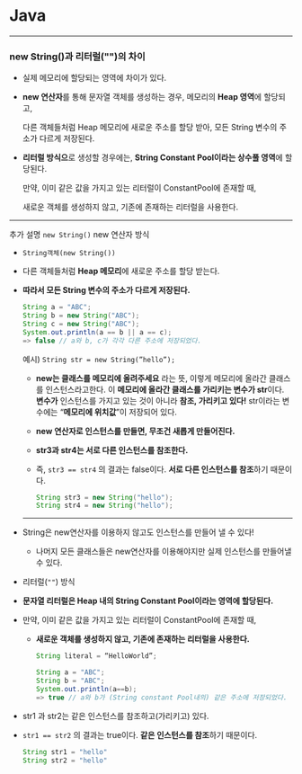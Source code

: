 # Java

---
### new String()과 리터럴("")의 차이
*  실제 메모리에 할당되는 영역에 차이가 있다.

- **new 연산자**를 통해 문자열 객체를 생성하는 경우, 메모리의 **Heap 영역**에 할당되고,

  다른 객체들처럼 Heap 메모리에 새로운 주소를 할당 받아, 모든 String 변수의 주소가 다르게 저장된다.

- **리터럴 방식으**로 생성할 경우에는, **String Constant Pool이라는 상수풀 영역**에 할당된다.

  만약, 이미 같은 값을 가지고 있는 리터럴이 ConstantPool에 존재할 때,

  새로운 객체를 생성하지 않고, 기존에 존재하는 리터럴을 사용한다.


---
추가 설명
`new String()` new 연산자 방식

- `String객체(new String())`
- 다른 객체들처럼 **Heap 메모리**에 새로운 주소를 할당 받는다.
- **따라서 모든 String 변수의 주소가 다르게 저장된다.**

    ```java
    String a = "ABC";
    String b = new String("ABC");
    String c = new String("ABC");
    System.out.println(a == b || a == c);
    => false // a와 b, c가 각각 다른 주소에 저장되었다.
    ```

  예시) `String str = new String(”hello”);`

  - **new는 클래스를 메모리에 올려주세요** 라는 뜻, 이렇게 메모리에 올라간 클래스를 인스턴스라고한다.
    이 **메모리에 올라간 클래스를 가리키는 변수가 str**이다.  
    **변수가** 인스턴스를 가지고 있는 것이 아니라 **참조, 가리키고 있다!**
    str이라는 변수에는 “**메모리에 위치값**”이 저장되어 있다.
  - **new 연산자로 인스턴스를 만들면, 무조건 새롭게 만들어진다.**
  - **str3과 str4는 서로 다른 인스턴스를 참조한다.**
  - 즉, `str3 == str4` 의 결과는 false이다. **서로 다른 인스턴스를 참조**하기 때문이다.

    ```java
    String str3 = new String("hello");
    String str4 = new String("hello");
    ```
    
  ---

- String은 new연산자를 이용하지 않고도 인스턴스를 만들어 낼 수 있다!
  - 나머지 모든 클래스들은 new연산자를 이용해야지만 실제 인스턴스를 만들어낼 수 있다.
- 리터럴(`""`) 방식
- **문자열 리터럴은 Heap 내의 String Constant Pool이라는 영역에 할당된다.**
- 만약, 이미 같은 값을 가지고 있는 리터럴이 ConstantPool에 존재할 때,
  - **새로운 객체를 생성하지 않고, 기존에 존재하는 리터럴을 사용한다.**

    ```java
    String literal = “HelloWorld”;
    ```
 
    ```java
    String a = "ABC";
    String b = "ABC";
    System.out.println(a==b);
    => true // a와 b가 (String constant Pool내의) 같은 주소에 저장되었다.
    ```

- str1 과 str2는 같은 인스턴스를 참조하고(가리키고) 있다.
- `str1 == str2` 의 결과는 true이다. **같은 인스턴스를 참조**하기 때문이다.

   ```java
  String str1 = "hello"
  String str2 = "hello"
  ```